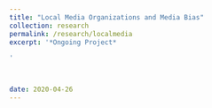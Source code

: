 ```yaml
---
title: "Local Media Organizations and Media Bias"
collection: research
permalink: /research/localmedia
excerpt: '*Ongoing Project* 

'



date: 2020-04-26
---
```


